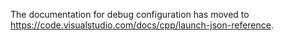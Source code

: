 The documentation for debug configuration has moved to https://code.visualstudio.com/docs/cpp/launch-json-reference.